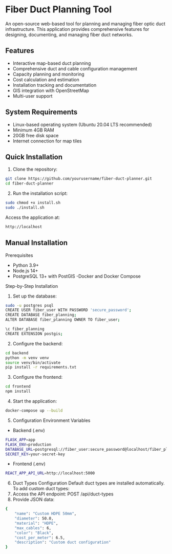 # Fiber Duct Planning Tool

An open-source web-based tool for planning and managing fiber optic duct infrastructure. This application provides comprehensive features for designing, documenting, and managing fiber duct networks.

## Features

- Interactive map-based duct planning
- Comprehensive duct and cable configuration management
- Capacity planning and monitoring
- Cost calculation and estimation
- Installation tracking and documentation
- GIS integration with OpenStreetMap
- Multi-user support

## System Requirements

- Linux-based operating system (Ubuntu 20.04 LTS recommended)
- Minimum 4GB RAM
- 20GB free disk space
- Internet connection for map tiles

## Quick Installation

1. Clone the repository:
```bash
git clone https://github.com/yourusername/fiber-duct-planner.git
cd fiber-duct-planner
````
2. Run the installation script:
```bash
sudo chmod +x install.sh
sudo ./install.sh
```
Access the application at:
```bash
http://localhost
```

## Manual Installation
Prerequisites

- Python 3.9+
- Node.js 14+
- PostgreSQL 13+ with PostGIS
 -Docker and Docker Compose

Step-by-Step Installation

1. Set up the database:
```bash
sudo -u postgres psql
CREATE USER fiber_user WITH PASSWORD 'secure_password';
CREATE DATABASE fiber_planning;
ALTER DATABASE fiber_planning OWNER TO fiber_user;
````
```bash
\c fiber_planning
CREATE EXTENSION postgis;
```
2. Configure the backend:
```bash
cd backend
python -m venv venv
source venv/bin/activate
pip install -r requirements.txt
```
3. Configure the frontend:
```bash
cd frontend
npm install
```
4. Start the application:
```bash
docker-compose up --build
````
5. Configuration Environment Variables
- Backend (.env)
```bash
FLASK_APP=app
FLASK_ENV=production
DATABASE_URL=postgresql://fiber_user:secure_password@localhost/fiber_planning
SECRET_KEY=your-secret-key
````
- Frontend (.env)
```bash
REACT_APP_API_URL=http://localhost:5000
````
6. Duct Types Configuration
Default duct types are installed automatically. To add custom duct types:
1. Access the API endpoint: POST /api/duct-types
2. Provide JSON data:
```bash
{
    "name": "Custom HDPE 50mm",
    "diameter": 50.0,
    "material": "HDPE",
    "max_cables": 6,
    "color": "Black",
    "cost_per_meter": 6.5,
    "description": "Custom duct configuration"
}
````


  
